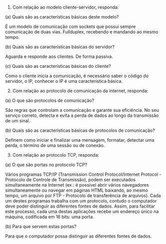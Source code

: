 1. Com relação ao modelo cliente-servidor, responda:

(a) Quais são as características básicas deste modelo?

É um modelo de comunicação com sockets que possui sempre comunicação de duas vias. Fullduplex, recebendo e mandando ao mesmo tempo.

(b) Quais são as características básicas do servidor?

Aguarda e responde aos clientes. De forma passiva.

(c) Quais são as características básicas do cliente?

Como o cliente inicia a comunicação, é necessário saber o código do servidor, o IP, conhecer o IP é uma característica básica.

2.  Com relação ao protocolo de comunicação da internet, responda:

(a) O que são protocolos de comunicação?

São regras que controlam a comunicação e garante sua eficiência. No seu serviço correto, detecta e evita a perda de dados ao longo da transmissão de um sinal.

(b) Quais são as características básicas de protocolos de comunicação?

Definem como iniciar e finalizar uma mensagem, formatar, detectar uma perda, o término de uma sessão ou de conexão.
	

3. Com relação ao protocolo TCP, responda:

(a) O que são portas no protocolo TCP?

Vários programas TCP/IP (Transmission Control Protocol/Internet Protocol - Protocolo de Controle de Transmissão), podem ser executados simultaneamente na Internet (ex.: é possível abrir vários navegadores simultaneamente ou navegar em páginas HTML baixando, ao mesmo tempo, um arquivo por FTP - Protocolo de transferência de arquivos). Cada um destes programas trabalha com um protocolo, contudo o computador deve poder distinguir as diferentes fontes de dados. Assim, para facilitar este processo, cada uma destas aplicações recebe um endereço único na máquina, codificada em 16 bits: uma porta.

(b) Para que servem estas portas?

Para que o computador possa distinguir as diferentes fontes de dados. 

